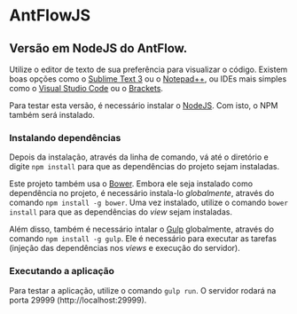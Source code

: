 # AntFlowJS #

## Versão em NodeJS do AntFlow.

Utilize o editor de texto de sua preferência para visualizar o código. Existem boas opções como o [Sublime Text 3](http://www.sublimetext.com/) ou o [Notepad++](https://notepad-plus-plus.org/), ou IDEs mais simples como o [Visual Studio Code](https://code.visualstudio.com/) ou o [Brackets](http://brackets.io/).

Para testar esta versão, é necessário instalar o [NodeJS](https://nodejs.org/). Com isto, o NPM também será instalado.

### Instalando dependências
Depois da instalação, através da linha de comando, vá até o diretório e digite `npm install` para que as dependências do projeto sejam instaladas.

Este projeto também usa o [Bower](http://bower.io/). Embora ele seja instalado como dependência no projeto, é necessário instala-lo *globalmente*, através do comando `npm install -g bower`. Uma vez instalado, utilize o comando `bower install` para que as dependências do *view* sejam instaladas.

Além disso, também é necessário intalar o [Gulp](http://gulpjs.com/) globalmente, através do comando `npm install -g gulp`. Ele é necessário para executar as tarefas (injeção das dependências nos *views* e execução do servidor).

### Executando a aplicação
Para testar a aplicação, utilize o comando `gulp run`. O servidor rodará na porta 29999 (http://localhost:29999).
